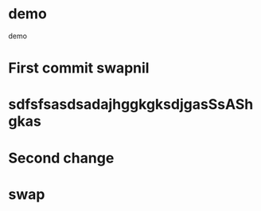 # demo
demo

# First commit swapnil

# sdfsfsasdsadajhggkgksdjgasSsAShgkas

# Second change

# swap

